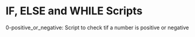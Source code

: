 # IF, ELSE and WHILE Scripts
0-positive_or_negative: Script to check tif a number is positive or negative
